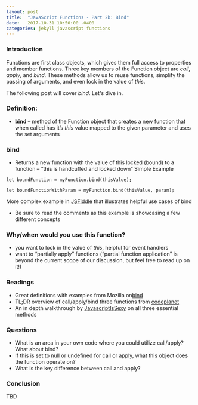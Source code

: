 ```yaml
---
layout: post
title:  "JavaScript Functions - Part 2b: Bind"
date:   2017-10-31 10:50:00 -0400
categories: jekyll javascript functions
---
```


### Introduction
Functions are first class objects, which gives them full access to properties and member functions.  Three key members of the Function object are _call_, _apply_, and _bind_. These methods allow us to reuse functions, simplify the passing of arguments, and even lock in the value of _this_.  

The following post will cover _bind_. Let's dive in.  

### Definition:
- **bind** – method of the Function object that creates a new function that when called has it’s _this_ value mapped to the given parameter and uses the set arguments
### bind
- Returns a new function with the value of this locked (bound) to a function – “this is handcuffed and locked down”
Simple Example
```
let boundFunction = myFunction.bind(thisValue);
```
```
let boundFunctionWithParam = myFunction.bind(thisValue, param);
```

More complex example in [JSFiddle](https://jsfiddle.net/f5vs5jug/11/) that illustrates helpful use cases of bind
- Be sure to read the comments as this example is showcasing a few different concepts

### Why/when would you use this function?
  - you want to lock in the value of _this_, helpful for event handlers
  - want to “partially apply” functions (“partial function application” is beyond the current scope of our discussion, but feel free to read up on it!)

### Readings
- Great definitions with examples from Mozilla on[bind](https://developer.mozilla.org/en-US/docs/Web/JavaScript/Reference/Global_Objects/Function/bind)
- TL;DR overview of call/apply/bind three functions from [codeplanet](https://codeplanet.io/javascript-apply-vs-call-vs-bind)
- An in depth walkthrough by [JavascriptIsSexy](http://javascriptissexy.com/javascript-apply-call-and-bind-methods-are-essential-for-javascript-professionals/) on all three essential methods

### Questions
- What is an area in your own code where you could utilize call/apply? What about bind?
- If this is set to null or undefined for call or apply, what this object does the function operate on?
- What is the key difference between call and apply?

### Conclusion
TBD

